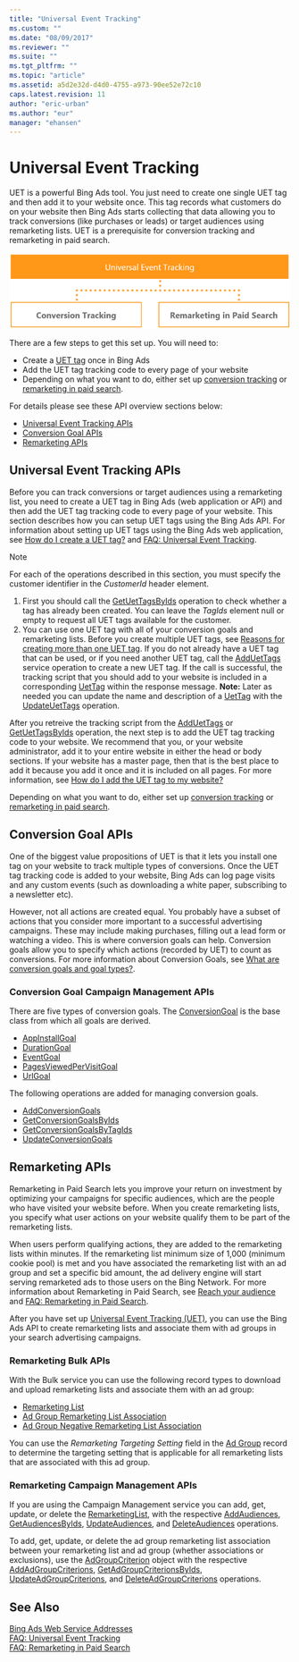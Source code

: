 ```yaml
---
title: "Universal Event Tracking"
ms.custom: ""
ms.date: "08/09/2017"
ms.reviewer: ""
ms.suite: ""
ms.tgt_pltfrm: ""
ms.topic: "article"
ms.assetid: a5d2e32d-d4d0-4755-a973-90ee52e72c10
caps.latest.revision: 11
author: "eric-urban"
ms.author: "eur"
manager: "ehansen"
---
```

# Universal Event Tracking
UET is a powerful Bing Ads tool. You just need to create one single UET tag and then add it to your website once. This tag records what customers do on your website then Bing Ads starts collecting that data allowing you to track conversions (like purchases or leads) or target audiences using remarketing lists. UET is a prerequisite for conversion tracking and remarketing in paid search.

![Universal Event Tracking](../concepts/media/universal-event-tracking.png)

There are a few steps to get this set up. You will need to:
* Create a [UET tag](#uet) once in Bing Ads
* Add the UET tag tracking code to every page of your website
* Depending on what you want to do, either set up [conversion tracking](#conversiongoals) or [remarketing in paid search](#remarketing).

For details please see these API overview sections below:
-   [Universal Event Tracking APIs](#uet)
-   [Conversion Goal APIs](#conversiongoals)
-   [Remarketing APIs](#remarketing)

## <a name="uet"></a>Universal Event Tracking APIs

Before you can track conversions or target audiences using a remarketing list, you need to create a UET tag in Bing Ads (web application or API) and then add the UET tag tracking code to every page of your website. This section describes how you can setup UET tags using the Bing Ads API. For information about setting up UET tags using the Bing Ads web application, see [How do I create a UET tag?](http://help.bingads.microsoft.com/#apex/3/en/56682/2-500) and [FAQ: Universal Event Tracking](https://help.bingads.microsoft.com/#apex/3/en/53056/2). 

> [!NOTE]
> For each of the operations described in this section, you must specify the customer identifier in the *CustomerId* header element. 

1. First you should call the [GetUetTagsByIds](https://msdn.microsoft.com/library/bing-ads-campaign-management-getuettagsbyids.aspx) operation to check whether a tag has already been created. You can leave the *TagIds* element null or empty to request all UET tags available for the customer.
2. You can use one UET tag with all of your conversion goals and remarketing lists. Before you create multiple UET tags, see [Reasons for creating more than one UET tag](https://help.bingads.microsoft.com/#apex/3/en/56685/2). If you do not already have a UET tag that can be used, or if you need another UET tag, call the [AddUetTags](https://msdn.microsoft.com/library/bing-ads-campaign-management-adduettags.aspx) service operation to create a new UET tag. If the call is successful, the tracking script that you should add to your website is included in a corresponding [UetTag](https://msdn.microsoft.com/library/bing-ads-campaign-management-uettag.aspx) within the response message. **Note:** Later as needed you can update the name and description of a [UetTag](https://msdn.microsoft.com/library/bing-ads-campaign-management-uettag.aspx) with the [UpdateUetTags](https://msdn.microsoft.com/library/bing-ads-campaign-management-updateuettags.aspx) operation.

After you retreive the tracking script from the [AddUetTags](https://msdn.microsoft.com/library/bing-ads-campaign-management-adduettags.aspx) or [GetUetTagsByIds](https://msdn.microsoft.com/library/bing-ads-campaign-management-getuettagsbyids.aspx) operation, the next step is to add the UET tag tracking code to your website. We recommend that you, or your website administrator, add it to your entire website in either the head or body sections. If your website has a master page, then that is the best place to add it because you add it once and it is included on all pages. For more information, see [How do I add the UET tag to my website?](http://help.bingads.microsoft.com/#apex/3/en/56688/2-500) 

Depending on what you want to do, either set up [conversion tracking](#conversiongoals) or [remarketing in paid search](#remarketing).

## <a name="conversiongoals"></a>Conversion Goal APIs

One of the biggest value propositions of UET is that it lets you install one tag on your website to track multiple types of conversions. Once the UET tag tracking code is added to your website, Bing Ads can log page visits and any custom events (such as downloading a white paper, subscribing to a newsletter etc). 

However, not all actions are created equal. You probably have a subset of actions that you consider more important to a successful advertising campaigns. These may include making purchases, filling out a lead form or watching a video. This is where conversion goals can help. Conversion goals allow you to specify which actions (recorded by UET) to count as conversions. For more information about Conversion Goals, see [What are conversion goals and goal types?](http://help.bingads.microsoft.com/#apex/3/en/56709/2-500).

### <a name="conversiongoals_campaign"></a>Conversion Goal Campaign Management APIs

There are five types of conversion goals. The [ConversionGoal](https://msdn.microsoft.com/library/bing-ads-campaign-management-conversiongoal.aspx) is the base class from which all goals are derived. 
* [AppInstallGoal](https://msdn.microsoft.com/library/bing-ads-campaign-management-appinstallgoal.aspx)
* [DurationGoal](https://msdn.microsoft.com/library/bing-ads-campaign-management-durationgoal.aspx)
* [EventGoal](https://msdn.microsoft.com/library/bing-ads-campaign-management-eventgoal.aspx)
* [PagesViewedPerVisitGoal](https://msdn.microsoft.com/library/bing-ads-campaign-management-pagesviewedpervisitgoal.aspx)
* [UrlGoal](https://msdn.microsoft.com/library/bing-ads-campaign-management-urlgoal.aspx)


The following operations are added for managing conversion goals.

* [AddConversionGoals](https://msdn.microsoft.com/library/bing-ads-campaign-management-addconversiongoals.aspx)
* [GetConversionGoalsByIds](https://msdn.microsoft.com/library/bing-ads-campaign-management-getconversiongoalsbyids.aspx)
* [GetConversionGoalsByTagIds](https://msdn.microsoft.com/library/bing-ads-campaign-management-getconversiongoalsbytagids.aspx)
* [UpdateConversionGoals](https://msdn.microsoft.com/library/bing-ads-campaign-management-updateconversiongoals.aspx)


## <a name="remarketing"></a>Remarketing APIs
Remarketing in Paid Search lets you improve your return on investment by optimizing your campaigns for specific audiences, which are the people who have visited your website before. When you create remarketing lists, you specify what user actions on your website qualify them to be part of the remarketing lists. 

When users perform qualifying actions, they are added to the remarketing lists within minutes. If the remarketing list minimum size of 1,000 (minimum cookie pool) is met and you have associated the remarketing list with an ad group and set a specific bid amount, the ad delivery engine will start serving remarketed ads to those users on the Bing Network. For more information about Remarketing in Paid Search, see [Reach your audience](http://help.bingads.microsoft.com/#apex/3/en/n5022/1) and [FAQ: Remarketing in Paid Search](https://help.bingads.microsoft.com/#apex/3/en/56727/1).   

After you have set up [Universal Event Tracking (UET)](#uet), you can use the Bing Ads API to create remarketing lists and associate them with ad groups in your search advertising campaigns. 


### <a name="remarketing_bulk"></a>Remarketing Bulk APIs
With the Bulk service you can use the following record types to download and upload remarketing lists and associate them with an ad group:
- [Remarketing List](https://msdn.microsoft.com/library/bing-ads-bulk-remarketing-list-record.aspx) 
- [Ad Group Remarketing List Association](https://msdn.microsoft.com/library/bing-ads-bulk-ad-group-remarketing-list-association-record.aspx)  
- [Ad Group Negative Remarketing List Association](https://msdn.microsoft.com/library/bing-ads-bulk-ad-group-negative-remarketing-list-association-record.aspx)  

You can use the *Remarketing Targeting Setting* field in the [Ad Group](https://msdn.microsoft.com/library/bing-ads-bulk-ad-group-record.aspx) record to determine the targeting setting that is applicable for all remarketing lists that are associated with this ad group. 

### <a name="remarketing_campaign"></a>Remarketing Campaign Management APIs
If you are using the Campaign Management service you can add, get, update, or delete the [RemarketingList](https://msdn.microsoft.com/library/bing-ads-campaign-management-remarketinglist.aspx), with the respective [AddAudiences](https://msdn.microsoft.com/library/bing-ads-campaign-management-addaudiences.aspx), [GetAudiencesByIds](https://msdn.microsoft.com/library/bing-ads-campaign-management-getaudiencesbyids.aspx), [UpdateAudiences](https://msdn.microsoft.com/library/bing-ads-campaign-management-updateaudiences.aspx), and [DeleteAudiences](https://msdn.microsoft.com/library/bing-ads-campaign-management-deleteaudiences.aspx) operations.

To add, get, update, or delete the ad group remarketing list association between your remarketing list and ad group (whether associations or exclusions), use the [AdGroupCriterion](https://msdn.microsoft.com/library/bing-ads-campaign-management-adgroupcriterion.aspx) object with the respective [AddAdGroupCriterions](https://msdn.microsoft.com/library/bing-ads-campaign-management-addadgroupcriterions.aspx), [GetAdGroupCriterionsByIds](https://msdn.microsoft.com/library/bing-ads-campaign-management-getadgroupcriterionsbyids.aspx), [UpdateAdGroupCriterions](https://msdn.microsoft.com/library/bing-ads-campaign-management-updateadgroupcriterions.aspx), and [DeleteAdGroupCriterions](https://msdn.microsoft.com/library/bing-ads-campaign-management-deleteadgroupcriterions.aspx) operations. 


## See Also

[Bing Ads Web Service Addresses](../concepts/bing-ads-web-service-addresses.md)  
[FAQ: Universal Event Tracking](https://help.bingads.microsoft.com/#apex/3/en/53056/2)  
[FAQ: Remarketing in Paid Search](https://help.bingads.microsoft.com/#apex/3/en/56727/1)  